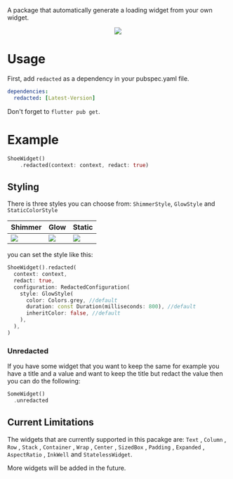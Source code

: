 A package that automatically generate a loading widget from your own widget.
<p style="text-align: center;">
<img src="https://github.com/mhdmoh/redacted/blob/main/screenshots/redacted.gif?raw=true"/>
</p>

# Usage
First, add `redacted` as a dependency in your pubspec.yaml file.

```yaml
dependencies:
  redacted: [Latest-Version]
```

Don't forget to `flutter pub get`.

# Example
```dart
ShoeWidget()
    .redacted(context: context, redact: true)
```

## Styling
There is three styles you can choose from:
`ShimmerStyle`, `GlowStyle` and `StaticColorStyle`

|  Shimmer |  Glow  | Static  |
|----------|--------|---------|
|<img src="https://github.com/mhdmoh/redacted/blob/main/screenshots/shimmer.gif?raw=true"/>|<img src="https://github.com/mhdmoh/redacted/blob/main/screenshots/glow.gif?raw=true"/>|<img src="https://github.com/mhdmoh/redacted/blob/main/screenshots/static.gif?raw=true"/>|


you can set the style like this:
```dart
ShoeWidget().redacted(
  context: context,
  redact: true,
  configuration: RedactedConfiguration(
    style: GlowStyle(
      color: Colors.grey, //default
      duration: const Duration(milliseconds: 800), //default
      inheritColor: false, //default
    ),
  ),
)
```

### Unredacted
If you have some widget that you want to keep the same for example you have a title and a value and want to keep the title but redact the value then you can do the following:
```dart
SomeWidget()
  .unredacted
```

## Current Limitations
The widgets that are currently supported in this pacakge are:
`Text` , `Column` , `Row` , `Stack` , `Container` , `Wrap` , `Center` , `SizedBox` , `Padding` , `Expanded` , `AspectRatio` , `InkWell` and `StatelessWidget`.

More widgets will be added in the future.
